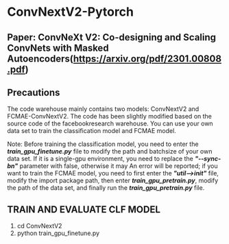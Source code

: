 # ConvNextV2-Pytorch

## Paper: ConvNeXt V2: Co-designing and Scaling ConvNets with Masked Autoencoders(https://arxiv.org/pdf/2301.00808.pdf)
## Precautions
The code warehouse mainly contains two models: ConvNextV2 and FCMAE-ConvNextV2. The code has been slightly modified based on the source code of the facebookresearch warehouse. You can use your own data set to train the classification model and FCMAE model.

Note: Before training the classification model, you need to enter the ___train_gpu_finetune.py___ file to modify the path and batchsize of your own data set. If it is a single-gpu environment, you need to replace the ___"--sync-bn"___ parameter with false, otherwise it may An error will be reported; if you want to train the FCMAE model, you need to first enter the ___"util-->__init__"___ file, modify the import package path, then enter ___train_gpu_pretrain.py___, modify the path of the data set, and finally run the ___train_gpu_pretrain.py___ file.

## TRAIN AND EVALUATE CLF MODEL
1. cd ConvNextV2
2. python train_gpu_finetune.py
